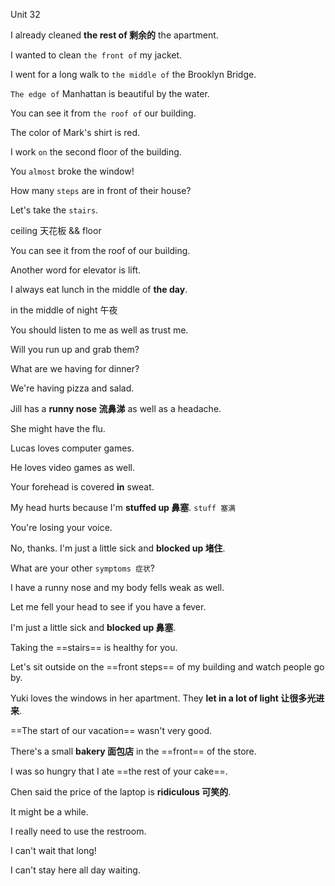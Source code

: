 Unit 32

I already cleaned **the rest of 剩余的** the apartment.

I wanted to clean `the front of` my jacket.

I went for a long walk to `the middle of` the Brooklyn Bridge.

`The edge of` Manhattan is beautiful by the water.

You can see it from `the roof of` our building.

The color of Mark's shirt is red.

I work `on` the second floor of the building.

You `almost` broke the window!

How many `steps` are in front of their house?

Let's take the `stairs`.

ceiling 天花板 && floor

You can see it from the roof of our building.

Another word for elevator is lift.

I always eat lunch in the middle of **the day**.

in the middle of night 午夜

You should listen to me as well as trust me.

Will you run up and grab them?

What are we having for dinner?

We're having pizza and salad.

Jill has a **runny nose 流鼻涕** as well as a headache.

She might have the flu.

Lucas loves computer games.

He loves video games as well.

Your forehead is covered **in** sweat.

My head hurts because I'm **stuffed up 鼻塞**. `stuff 塞满`

You're losing your voice.

No, thanks. I'm just a little sick and **blocked up 堵住**.

What are your other `symptoms 症状`?

I have a runny nose and my body fells weak as well.

Let me fell your head to see if you have a fever.

I'm just a little sick and **blocked up 鼻塞**.



Taking the ==stairs== is healthy for you.

Let's sit outside on the ==front steps== of my building and watch people go by.

Yuki loves the windows in her apartment. They **let in a lot of light 让很多光进来**.

==The start of our vacation== wasn't very good.

There's a small **bakery 面包店** in the ==front== of the store.

I was so hungry that I ate ==the rest of your cake==.

Chen said the price of the laptop is **ridiculous 可笑的**.

It might be a while.

I really need to use the restroom.

I can't wait that long!

I can't stay here all day waiting.

